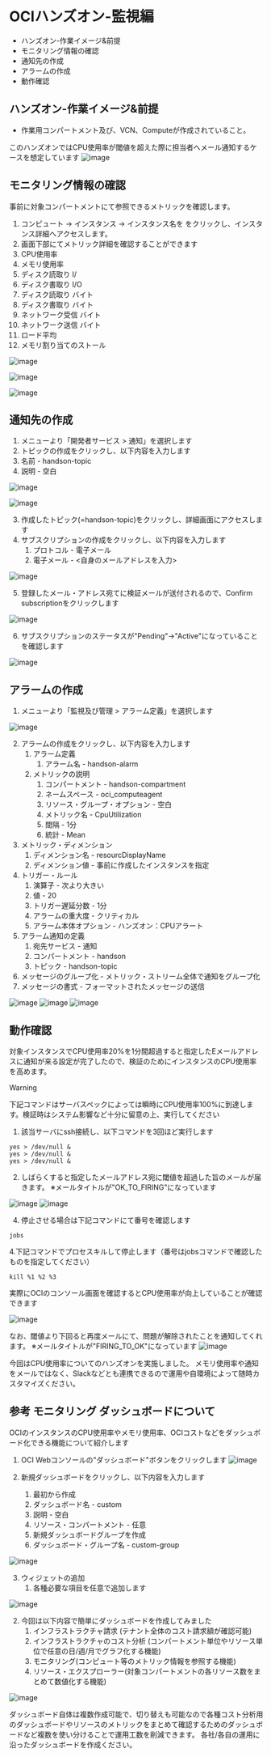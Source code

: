 # OCIハンズオン-監視編
- ハンズオン-作業イメージ&前提
- モニタリング情報の確認
- 通知先の作成
- アラームの作成
- 動作確認

## ハンズオン-作業イメージ&前提
- 作業用コンパートメント及び、VCN、Computeが作成されていること。

このハンズオンではCPU使用率が閾値を超えた際に担当者へメール通知するケースを想定しています
![image](https://github.com/kazunishi716/oci-handson/assets/153155301/3f0b5807-3563-4f5a-abdc-9fb0107990ec)

## モニタリング情報の確認
事前に対象コンパートメントにて参照できるメトリックを確認します。
1. コンピュート → インスタンス → インスタンス名を をクリックし、インスタンス詳細へアクセスします。
2. 画面下部にてメトリック詳細を確認することができます
  1. CPU使用率
  2. メモリ使用率
  3. ディスク読取り I/
  4. ディスク書取り I/O
  5. ディスク読取り バイト
  6. ディスク書取り バイト
  7. ネットワーク受信 バイト
  8. ネットワーク送信 バイト
  9. ロード平均
  10. メモリ割り当てのストール
   
![image](https://github.com/kazunishi716/oci-handson/assets/153155301/37915f26-e2f4-4472-93a8-fe468f8ad372)

![image](https://github.com/kazunishi716/oci-handson/assets/153155301/e3d6eced-2e1a-4fe1-8f75-7cfcfe35d3ac)

![image](https://github.com/kazunishi716/oci-handson/assets/153155301/f09afec8-1886-44f8-abdb-a5160c0134c0)

## 通知先の作成
1. メニューより「開発者サービス > 通知」を選択します
2. トピックの作成をクリックし、以下内容を入力します
  1. 名前 - handson-topic
  2. 説明 - 空白 


![image](https://github.com/kazunishi716/oci-handson/assets/153155301/fb849606-891d-4dfb-839d-0555bc0b2af7)

![image](https://github.com/kazunishi716/oci-handson/assets/153155301/18da9080-4b30-4635-a619-408edd85a16e)

3. 作成したトピック(=handson-topic)をクリックし、詳細画面にアクセスします
4. サブスクリプションの作成をクリックし、以下内容を入力します
   1. プロトコル - 電子メール
   2. 電子メール - <自身のメールアドレスを入力>

![image](https://github.com/kazunishi716/oci-handson/assets/153155301/0e0d40ce-68c1-42bd-bd0c-c659522361d9)

5. 登録したメール・アドレス宛てに検証メールが送付されるので、Confirm subscriptionをクリックします

![image](https://github.com/kazunishi716/oci-handson/assets/153155301/b2f3155f-3270-4ffe-9ea7-816a86c160c5)

6. サブスクリプションのステータスが"Pending"→"Active"になっていることを確認します

![image](https://github.com/kazunishi716/oci-handson/assets/153155301/cc9618e0-da53-41c4-8ec0-d3dc754125b9)

## アラームの作成
1. メニューより「監視及び管理 > アラーム定義」を選択します

![image](https://github.com/kazunishi716/oci-handson/assets/153155301/61d3c5c9-6eff-41b8-86e4-95016d88f78c)

2. アラームの作成をクリックし、以下内容を入力します
   1. アラーム定義
      1. アラーム名 - handson-alarm
   2. メトリックの説明
      1. コンパートメント - handson-compartment
      2. ネームスペース - oci_computeagent
      3. リソース・グループ・オプション - 空白
      4. メトリック名 - CpuUtilization
      5. 間隔 - 1分
      6. 統計 - Mean
  3. メトリック・ディメンション
     1. ディメンション名 - resourcDisplayName
     2. ディメンション値 - 事前に作成したインスタンスを指定
  4. トリガー・ルール
     1. 演算子 - 次より大きい
     2. 値 - 20
     3. トリガー遅延分数 - 1分
     4. アラームの重大度 - クリティカル
     5. アラーム本体オプション - ハンズオン：CPUアラート
  5. アラーム通知の定義
     1. 宛先サービス - 通知
     2. コンパートメント - handson
     3. トピック - handson-topic
  6. メッセージのグループ化 -  メトリック・ストリーム全体で通知をグループ化
  7. メッセージの書式 - フォーマットされたメッセージの送信

![image](https://github.com/kazunishi716/oci-handson/assets/153155301/31f95004-c293-4c46-8607-d0f7604e327e)
![image](https://github.com/kazunishi716/oci-handson/assets/153155301/99b61a3c-a97a-41c8-8ead-d32c9a4fe955)
![image](https://github.com/kazunishi716/oci-handson/assets/153155301/09054fca-a508-4ec0-9636-bf7798bcd570)

## 動作確認
対象インスタンスでCPU使用率20%を1分間超過すると指定したEメールアドレスに通知が来る設定が完了したので、検証のためにインスタンスのCPU使用率を高めます。

> [!WARNING]
> 下記コマンドはサーバスペックによっては瞬時にCPU使用率100%に到達します。検証時はシステム影響など十分に留意の上、実行してください

1. 該当サーバにssh接続し、以下コマンドを3回ほど実行します
```
yes > /dev/null &
yes > /dev/null &
yes > /dev/null &
```

2. しばらくすると指定したメールアドレス宛に閾値を超過した旨のメールが届きます。
※メールタイトルが"OK_TO_FIRING"になっています

![image](https://github.com/kazunishi716/oci-handson/assets/153155301/116b2871-f773-4406-906e-343a062d5b5d)
![image](https://github.com/kazunishi716/oci-handson/assets/153155301/b19df186-baeb-40c4-aba6-38e72102a15f)

4. 停止させる場合は下記コマンドにて番号を確認します
```
jobs
```

4.下記コマンドでプロセスキルして停止します（番号はjobsコマンドで確認したものを指定してください）
```
kill %1 %2 %3
```

実際にOCIのコンソール画面を確認するとCPU使用率が向上していることが確認できます

![image](https://github.com/kazunishi716/oci-handson/assets/153155301/ec271add-0d40-48f1-87c1-097a48a8a700)

なお、閾値より下回ると再度メールにて、問題が解除されたことを通知してくれます。
※メールタイトルが"FIRING_TO_OK"になっています
![image](https://github.com/kazunishi716/oci-handson/assets/153155301/7d6bdd70-557d-4a69-b228-6425a9d3e2d7)


今回はCPU使用率についてのハンズオンを実施しました。
メモリ使用率や通知をメールではなく、Slackなどとも連携できるので運用や自環境によって随時カスタマイズください。

## 参考 モニタリング ダッシュボードについて
OCIのインスタンスのCPU使用率やメモリ使用率、OCIコストなどをダッシュボード化できる機能について紹介します

1. OCI Webコンソールの"ダッシュボード"ボタンをクリックします
![image](https://github.com/kazunishi716/oci-handson/assets/153155301/f03fc1dc-7bca-4b6a-bb77-e3c662d870ae)


2. 新規ダッシュボードをクリックし、以下内容を入力します
   1. 最初から作成
   2. ダッシュボード名 - custom
   3. 説明 - 空白
   4. リソース・コンパートメント - 任意
   5. 新規ダッシュボードグループを作成
   6. ダッシュボード・グループ名 - custom-group

![image](https://github.com/kazunishi716/oci-handson/assets/153155301/2c446b8e-e0c4-48b3-b73f-4bffbad95098)

3. ウィジェットの追加
   1. 各種必要な項目を任意で追加します

![image](https://github.com/kazunishi716/oci-handson/assets/153155301/ef836cc4-2e3f-4902-b66e-575514f88503)

  2. 今回は以下内容で簡単にダッシュボードを作成してみました
     1. インフラストラクチャ請求 (テナント全体のコスト請求額が確認可能)
     2. インフラストラクチャのコスト分析 (コンパートメント単位やリソース単位で任意の日/週/月でグラフ化する機能)
     3. モニタリング(コンピュート等のメトリック情報を参照する機能)
     4. リソース・エクスプローラー(対象コンパートメントの各リソース数をまとめて数値化する機能)

![image](https://github.com/kazunishi716/oci-handson/assets/153155301/446deaba-aef7-400b-8c2a-158fe6c4cc05)

ダッシュボード自体は複数作成可能で、切り替えも可能なので各種コスト分析用のダッシュボードやリソースのメトリックをまとめて確認するためのダッシュボードなど複数を使い分けることで運用工数を削減できます。
各社/各自の運用に沿ったダッシュボードを作成ください。

